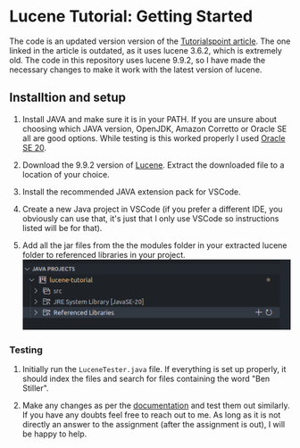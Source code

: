 # Lucene Tutorial: Getting Started

The code is an updated version version of the [Tutorialspoint article](https://www.tutorialspoint.com/lucene/lucene_first_application.htm). The one linked in the article is outdated, as it uses lucene 3.6.2, which is extremely old. The code in this repository uses lucene 9.9.2, so I have made the necessary changes to make it work with the latest version of lucene.

## Installtion and setup

1. Install JAVA and make sure it is in your PATH. If you are unsure about choosing which JAVA version, OpenJDK, Amazon Corretto or Oracle SE all are good options. While testing is this worked properly I used [Oracle SE 20](https://www.oracle.com/java/technologies/javase/jdk20-archive-downloads.html).

2. Download the 9.9.2 version of [Lucene](https://archive.apache.org/dist/lucene/java/9.9.2/lucene-9.9.2-src.tgz). Extract the downloaded file to a location of your choice.

3. Install the recommended JAVA extension pack for VSCode.

4. Create a new Java project in VSCode (if you prefer a different IDE, you obviously can use that, it's just that I only use VSCode so instructions listed will be for that).

5. Add all the jar files from the the modules folder in your extracted lucene folder to referenced libraries in your project.
![add referenced libs](add_referenced_libs.png)

### Testing

1. Initially run the `LuceneTester.java` file. If everything is set up properly, it should index the files and search for files containing the word "Ben Stiller".

2. Make any changes as per the [documentation](https://lucene.apache.org/core/9_9_2/core/index.html) and test them out similarly. If you have any doubts feel free to reach out to me. As long as it is not directly an answer to the assignment (after the assignment is out), I will be happy to help.
